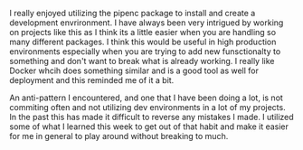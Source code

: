 I really enjoyed utilizing the pipenc package to install and create a development envrironment. 
I have always been very intrigued by working on projects like this as I think its a little easier when 
you are handling so many different packages. I think this would be useful in high production environments especially 
when you are trying to add new funsctionalty to something and don't want to break what is already 
working. I really like Docker whcih does something similar and is a good tool as well for deployment and
 this reminded me of it a bit.
 
An anti-pattern I encountered, and one that I have been doing a lot, is not commiting often and not
utilizing dev environments in a lot of my projects. In the past this has made it difficult to 
reverse any mistakes I made. I utilized some of what I learned this week to get out of that habit
and make it easier for me in general to play around without breaking to much.
